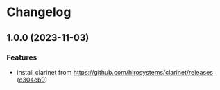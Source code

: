 # Changelog

## 1.0.0 (2023-11-03)


### Features

* install clarinet from https://github.com/hirosystems/clarinet/releases ([c304cb9](https://github.com/alexgo-io/asdf-clarinet/commit/c304cb91aaa46cce98cf9f9ffb539d57056e8931))
